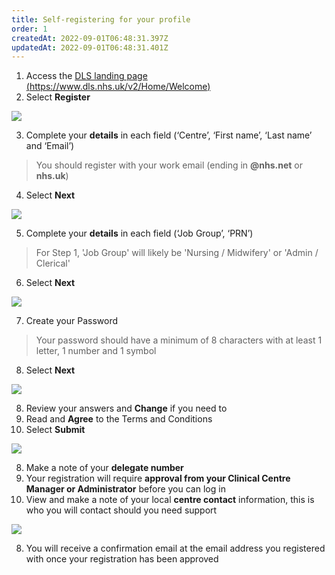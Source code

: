 ```yaml
---
title: Self-registering for your profile
order: 1
createdAt: 2022-09-01T06:48:31.397Z
updatedAt: 2022-09-01T06:48:31.401Z
---
```

1. Access the [DLS landing page (https://www.dls.nhs.uk/v2/Home/Welcome​)](https://www.dls.nhs.uk/v2/Home/Welcome​)
2. ​Select **Register**

![](/img/ad-1-01-self-registering.jpg)

3. ​Complete your **details** in each field (‘Centre’, ‘First name’, ‘Last name’ and ‘Email’)​

> You should register with your work email (ending in **@nhs.net** or **nhs.uk**)

4. Select **Next​**

![](/img/ad-1-02-self-registering.jpg)

5. Complete your **details** in each field (‘Job Group’, ‘PRN’)​

> For Step 1, 'Job Group' will likely be 'Nursing / Midwifery' or 'Admin / Clerical'​

6. Select **Next​**

![](/img/ad-1-03-self-registering.jpg)

7. ​Create your Password

> Your password should have a minimum of 8 characters with at least 1 letter, 1 number and 1 symbol​​​

8. Select **Next​**

![](/img/ad-1-04-self-registering-4.jpg)

8. Review your answers and **Change** if you need to​
9. Read and **Agree** to the Terms and Conditions​
10. Select **Submit​**

![](/img/ad-1-05-self-registering-5.jpg)

8. Make a note of your **delegate number​**
9. Your registration will require **approval from your Clinical Centre Manager or Administrator** before you can log in​
10. View and make a note of your local **centre contact** information, this is who you will contact should you need support

![](/img/ad-1-06-self-registering-6.jpg)

8. You will receive a confirmation email at the email address you registered with once your registration has been approved